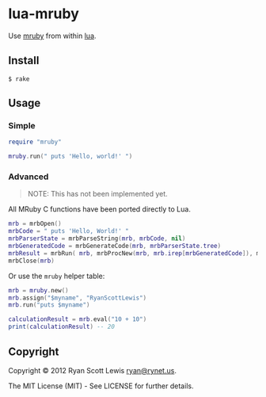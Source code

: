 # lua-mruby

Use [mruby][mruby] from within [lua][lua].

## Install

```shell
$ rake
```

## Usage

### Simple

```lua
require "mruby"

mruby.run(" puts 'Hello, world!' ")
```

### Advanced

> NOTE: This has not been implemented yet.

All MRuby C functions have been ported directly to Lua.


```lua
mrb = mrbOpen()
mrbCode = " puts 'Hello, World!' "
mrbParserState = mrbParseString(mrb, mrbCode, nil)
mrbGeneratedCode = mrbGenerateCode(mrb, mrbParserState.tree)
mrbResult = mrbRun( mrb, mrbProcNew(mrb, mrb.irep[mrbGeneratedCode]), mrbNilValue() )
mrbClose(mrb)
```

Or use the `mruby` helper table:

```lua
mrb = mruby.new()
mrb.assign("$myname", "RyanScottLewis")
mrb.run("puts $myname")

calculationResult = mrb.eval("10 + 10")
print(calculationResult) -- 20
```

## Copyright

Copyright © 2012 Ryan Scott Lewis <ryan@rynet.us>.

The MIT License (MIT) - See LICENSE for further details.

[mruby]: https://github.com/mruby/mruby
[lua]: https://github.com/LuaDist/lua